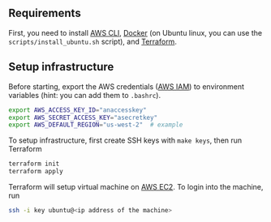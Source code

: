 
## Requirements

First, you need to install [AWS CLI](https://docs.aws.amazon.com/cli/latest/userguide/install-cliv2.html),
[Docker](https://docs.docker.com/get-docker/) (on Ubuntu linux, you can use the `scripts/install_ubuntu.sh`
script), and [Terraform](https://learn.hashicorp.com/terraform/getting-started/install.html).

## Setup infrastructure

Before starting, export the AWS credentials ([AWS IAM](https://console.aws.amazon.com/iam/))
to environment variables (hint: you can add them to `.bashrc`).

```bash
export AWS_ACCESS_KEY_ID="anaccesskey"
export AWS_SECRET_ACCESS_KEY="asecretkey"
export AWS_DEFAULT_REGION="us-west-2"  # example
```

To setup infrastructure, first create SSH keys with `make keys`, then run Terraform

```bash
terraform init
terraform apply
```

Terraform will setup virtual machine on [AWS EC2](https://console.aws.amazon.com/ec2).
To login into the machine, run

```bash
ssh -i key ubuntu@<ip address of the machine>
```
